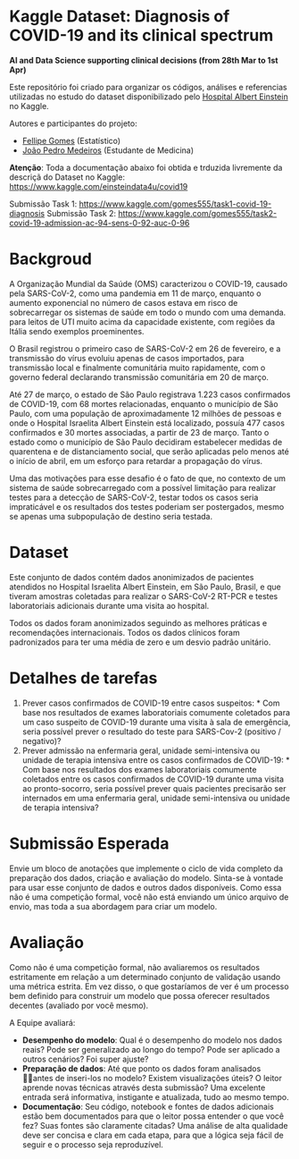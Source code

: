 # Kaggle Dataset: Diagnosis of COVID-19 and its clinical spectrum

**AI and Data Science supporting clinical decisions (from 28th Mar to 1st Apr)**

Este repositório foi criado para organizar os códigos, análises e referencias utilizadas no estudo do dataset disponibilizado pelo [Hospital Albert Einstein]() no Kaggle.

Autores e participantes do projeto:

  * [Fellipe Gomes](https://github.com/gomesfellipe) (Estatístico) 
  * [João Pedro Medeiros](http://lattes.cnpq.br/2533554356367029) (Estudante de Medicina)

**Atenção**: Toda a documentação abaixo foi obtida e trduzida livremente da descriçã do Dataset no Kaggle: <https://www.kaggle.com/einsteindata4u/covid19>

Submissão Task 1: <https://www.kaggle.com/gomes555/task1-covid-19-diagnosis>
Submissão Task 2: <https://www.kaggle.com/gomes555/task2-covid-19-admission-ac-94-sens-0-92-auc-0-96>

# Backgroud

A Organização Mundial da Saúde (OMS) caracterizou o COVID-19, causado pela SARS-CoV-2, como uma pandemia em 11 de março, enquanto o aumento exponencial no número de casos estava em risco de sobrecarregar os sistemas de saúde em todo o mundo com uma demanda. para leitos de UTI muito acima da capacidade existente, com regiões da Itália sendo exemplos proeminentes.

O Brasil registrou o primeiro caso de SARS-CoV-2 em 26 de fevereiro, e a transmissão do vírus evoluiu apenas de casos importados, para transmissão local e finalmente comunitária muito rapidamente, com o governo federal declarando transmissão comunitária em 20 de março.

Até 27 de março, o estado de São Paulo registrava 1.223 casos confirmados de COVID-19, com 68 mortes relacionadas, enquanto o município de São Paulo, com uma população de aproximadamente 12 milhões de pessoas e onde o Hospital Israelita Albert Einstein está localizado, possuía 477 casos confirmados e 30 mortes associadas, a partir de 23 de março. Tanto o estado como o município de São Paulo decidiram estabelecer medidas de quarentena e de distanciamento social, que serão aplicadas pelo menos até o início de abril, em um esforço para retardar a propagação do vírus.

Uma das motivações para esse desafio é o fato de que, no contexto de um sistema de saúde sobrecarregado com a possível limitação para realizar testes para a detecção de SARS-CoV-2, testar todos os casos seria impraticável e os resultados dos testes poderiam ser postergados, mesmo se apenas uma subpopulação de destino seria testada.

# Dataset

Este conjunto de dados contém dados anonimizados de pacientes atendidos no Hospital Israelita Albert Einstein, em São Paulo, Brasil, e que tiveram amostras coletadas para realizar o SARS-CoV-2 RT-PCR e testes laboratoriais adicionais durante uma visita ao hospital.

Todos os dados foram anonimizados seguindo as melhores práticas e recomendações internacionais. Todos os dados clínicos foram padronizados para ter uma média de zero e um desvio padrão unitário.

# Detalhes de tarefas

  1. Prever casos confirmados de COVID-19 entre casos suspeitos: 
    * Com base nos resultados de exames laboratoriais comumente coletados para um caso suspeito de COVID-19 durante uma visita à sala de emergência, seria possível prever o resultado do teste para SARS-Cov-2 (positivo / negativo)?
  2. Prever admissão na enfermaria geral, unidade semi-intensiva ou unidade de terapia intensiva entre os casos confirmados de COVID-19:
    * Com base nos resultados dos exames laboratoriais comumente coletados entre os casos confirmados de COVID-19 durante uma visita ao pronto-socorro, seria possível prever quais pacientes precisarão ser internados em uma enfermaria geral, unidade semi-intensiva ou unidade de terapia intensiva?

# Submissão Esperada

Envie um bloco de anotações que implemente o ciclo de vida completo da preparação dos dados, criação e avaliação do modelo. Sinta-se à vontade para usar esse conjunto de dados e outros dados disponíveis. Como essa não é uma competição formal, você não está enviando um único arquivo de envio, mas toda a sua abordagem para criar um modelo.

# Avaliação

Como não é uma competição formal, não avaliaremos os resultados estritamente em relação a um determinado conjunto de validação usando uma métrica estrita. Em vez disso, o que gostaríamos de ver é um processo bem definido para construir um modelo que possa oferecer resultados decentes (avaliado por você mesmo).

A Equipe avaliará:

  * **Desempenho do modelo**: Qual é o desempenho do modelo nos dados reais? Pode ser generalizado ao longo do tempo? Pode ser aplicado a outros cenários? Foi super ajuste?
  * **Preparação de dados**: Até que ponto os dados foram analisados antes de inseri-los no modelo? Existem visualizações úteis? O leitor aprende novas técnicas através desta submissão? Uma excelente entrada será informativa, instigante e atualizada, tudo ao mesmo tempo.
  * **Documentação**: Seu código, notebook e fontes de dados adicionais estão bem documentados para que o leitor possa entender o que você fez? Suas fontes são claramente citadas? Uma análise de alta qualidade deve ser concisa e clara em cada etapa, para que a lógica seja fácil de seguir e o processo seja reproduzível.

